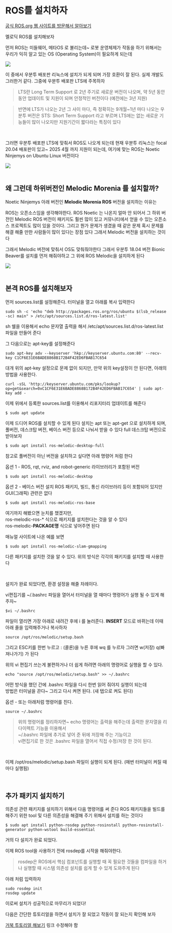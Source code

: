 # ROS를 설치하자
[공식 ROS.org 웹 사이트를 방문해서 알아보기](http://wiki.ros.org/melodic/Installation/Ubuntu)

멜로딕 ROS를 설치해보자 

먼저 ROS는 미들웨어, 메타OS 로 불리는데~ 로봇 운영체제가 작동을 하기 위해서는 
우리가 익히 알고 있는 OS (Operating System)이 필요하게 되는데

<img src=0>
<br>

이 중에서 우분투 배포판 리눅스에 설치가 되게 되며 가장 호환이 잘 된다. 실제 개발도 그러한거 같다. 그중에 우분투 배포판 LTS에 주목하자

> LTS란 Long Term Support 로 2년 주기로 새로운 버전이 나오며, 약 5년 동안 동안 업데이트 및 지원이 되며 안정적인 버전이다 (예전에는 3년 지원)

> 반면에 LTS가 나오는 2년 그 사이 마다, 즉 정확히는 9개월~1년 마다 나오는 우분투 버전은 STS: Short Term Support 라고 부르며 LTS에는 없는 새로운 기능들이 많이 나오지만 지원기간이 짧다라는 특징이 있다

<br>

그러면 우분투 배포판 LTS에 맞춰서 ROS도 나오게 되는데 현재 우분투 리눅스는 focal
20.04 배포판이 있고~ 2025 4월 까지 지원이 되는데, 
여기에 맞는 ROS는  Noetic Ninjemys on Ubuntu Linux 버전이다

<img src=1>
<br>

<br>

## 왜 그런데 하위버전인 Melodic Morenia 를 설치할까?
Noetic Ninjemys 아래 버전인 **Melodic Morenia ROS** 버전을 설치하는 이유는 

ROS는 오픈소스임을 생각해야한다. ROS Noetic 는 나온지 얼마 안 되어서
그 하위 버전인 Melodic ROS 버전이 패키지도 훨씬 많이 있고 커뮤니티에서 얻을 수 있는 
오픈소스 프로젝트도 많이 있을 것이다. 
그리고 뭔가 문제가 생겼을 때 같은 문제 혹시 문제를 해결 해줄 만한 사람들이 많이 있다는 장점 있다
그래서 Melodic 버전을 설치하는 것이다

그래서 Melodic 버전에 맞춰서 OS도 맞춰줘야한다
그래서 우분투 18.04 버전 Bionic Beaver를 설치를 먼저 해줘야하고 
그 위에 ROS Melodic을 설치하게 된다

<img src=2>
<br>

<br>


## 본격 ROS를 설치해보자
먼저 sources.list를 설정해준다. 터미널을 열고 아래를 복사 입력한다
```
sudo sh -c 'echo "deb http://packages.ros.org/ros/ubuntu $(lsb_release -sc) main" > /etc/apt/sources.list.d/ros-latest.list'
```
sh 쉘을 이용해서 echo 문자열 출력을 해서 
/etc/apt/sources.list.d/ros-latest.list 파일을 만들어 준다

그 다음으로는 apt-key를 설정해준다
```
sudo apt-key adv --keyserver 'hkp://keyserver.ubuntu.com:80' --recv-key C1CF6E31E6BADE8868B172B4F42ED6FBAB17C654
```

대개 위의 apt-key 설정으로 문제 없이 되지만, 
만약 위의 key설정이 안 된다면, 아래의 방법을 사용한다. 
```
curl -sSL 'http://keyserver.ubuntu.com/pks/lookup?op=get&search=0xC1CF6E31E6BADE8868B172B4F42ED6FBAB17C654' | sudo apt-key add -
```

이제 위에서 등록한 sources.list를 이용해서 리포지터리 업데이트를 해준다
```
$ sudo apt update
```

이제 드디어 ROS를 설치할 수 있게 된다
설치는 apt 또는 apt-get 으로 설치하게 되며, 풀버전, 데스크탑 버전, 베이스 버전 등으로 나눠서 받을 수 있다
full 데스크탑 버전으로 받아보자

```
$ sudo apt install ros-melodic-desktop-full
```

참고로 풀버전이 아닌 버전을 설치하고 싶다면 아래 명령어 처럼 한다  

옵션 1 -  ROS, rqt, rviz, and robot-generic 라이브러리가 포함된 버전
```
$ sudo apt install ros-melodic-desktop
```

옵션 2 - 베이스 버전 설치 ROS 패키지, 빌드, 통신 라이브러리 등이 포함되어 있지만 GUI(그래픽) 관련은 없다
```
$ sudo apt install ros-melodic-ros-base
```

여기까지 해봤으면 눈치를 챘겠지만,  
ros-melodic-ros-* 식으로 패키지를 설치한다는 것을 알 수 있다  
ros-melodic-**PACKAGE명** 식으로 넣어주면 된다

매뉴얼 사이트에 나온 예를 보면
```
$ sudo apt install ros-melodic-slam-gmapping
```
다른 패키지를 설치한 것을 알 수 있다. 위의 방식은 각각의 패키지를 설치할 때 사용한다


<br>

설치가 완료 되었다면, 환경 설정을 해줄 차례이다.

vi편집기를 ~/.bashrc 파일을 열어서 터미널을 열 때마다 명령어가 실행 될 수 있게 해주자~
```
$vi ~/.bashrc
```
파일이 열리면 가장 아래로 내려간 후에 i 를 눌러준다. **INSERT** 모드로 바뀌는데
이때 아래 줄을 입력해주거나 복사하자

```
source /opt/ros/melodic/setup.bash
```
그리고 ESC키를 한번 누르고 : (콜론)을 누른 후에 wq 를 누르자
그러면 w(저장) q(빠져나가기) 가 된다

위의 vi 편집기 쓰는게 불편하거나 더 쉽게 하려면 아래의 명령어로 실행을 할 수 있다.
```
echo "source /opt/ros/melodic/setup.bash" >> ~/.bashrc
```

어떤 방식을 했던 간에 .bashrc 파일을 다시 한번 읽어 줘야지 실행이 되는데  
방법은 터미널을 끈다~ 그리고 다시 켜면 된다. (새 탭으로 켜도 된다)

옵션 - 또는 아래처럼 명령어를 친다.
```
source ~/.bashrc
```

> 위의 명령어를 정리하자면~ echo 명령어는 출력을 해주는데 출력한 문자열을 리다이렉트 기능을 이용해서   
~/.bashrc 파일에 추가로 넣어 준 뒤에 저장해 주는 기능이고  
vi편집기로 한 것은 .bashrc 파일을 열어서 직접 수정/저장 한 것이 된다.

<br>

이제 /opt/ros/melodic/setup.bash 파일이 실행이 되게 된다. (매번 터미널이 켜질 때마다 실행됨)

<br>

## 추가 패키지 설치하기
의존성 관련 패키지를 설치하기 위해서 다음 명령어를 써 준다
ROS 패키지들을 빌드를 해주기 위한 tool 및 다른 의존성을 해결해 주기 위해서 설치를 하는 것이다
```
$ sudo apt install python-rosdep python-rosinstall python-rosinstall-generator python-wstool build-essential
```

거의 다 설치가 완료 되었다.

이제 ROS tool을 사용하기 전에 rosdep를 시작을 해줘야한다. 

>rosdep은 ROS에서 핵심 컴포넌트를 실행할 때 꼭 필요한 것들을 컴파일을 하거나 실행할 때 시스템 의존성 설치를 쉽게 할 수 있게 도와주게 된다

아래 처럼 입력하자
```
sudo rosdep init
rosdep update
```

이로써 설치가 성공적으로 마무리가 되었다!

다음은 간단한 튜토리얼을 하면서 설치가 잘 되었고 작동이 잘 되는지 확인해 보자  

[거북 투토리얼 해보기](/blog/) 링크 수정해야 함

